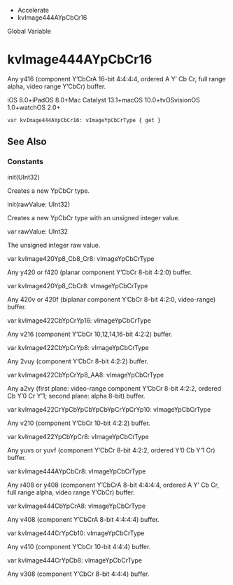 

- Accelerate
-  kvImage444AYpCbCr16 

Global Variable

# kvImage444AYpCbCr16

Any y416 (component Y’CbCrA 16-bit 4:4:4:4, ordered A Y’ Cb Cr, full range alpha, video range Y’CbCr) buffer.

iOS 8.0+iPadOS 8.0+Mac Catalyst 13.1+macOS 10.0+tvOSvisionOS 1.0+watchOS 2.0+

``` source
var kvImage444AYpCbCr16: vImageYpCbCrType { get }
```

## See Also

### Constants

init(UInt32)

Creates a new YpCbCr type.

init(rawValue: UInt32)

Creates a new YpCbCr type with an unsigned integer value.

var rawValue: UInt32

The unsigned integer raw value.

var kvImage420Yp8_Cb8_Cr8: vImageYpCbCrType

Any y420 or f420 (planar component Y’CbCr 8-bit 4:2:0) buffer.

var kvImage420Yp8_CbCr8: vImageYpCbCrType

Any 420v or 420f (biplanar component Y’CbCr 8-bit 4:2:0, video-range) buffer.

var kvImage422CbYpCrYp16: vImageYpCbCrType

Any v216 (component Y’CbCr 10,12,14,16-bit 4:2:2) buffer.

var kvImage422CbYpCrYp8: vImageYpCbCrType

Any 2vuy (component Y’CbCr 8-bit 4:2:2) buffer.

var kvImage422CbYpCrYp8_AA8: vImageYpCbCrType

Any a2vy (first plane: video-range component Y’CbCr 8-bit 4:2:2, ordered Cb Y’0 Cr Y’1; second plane: alpha 8-bit) buffer.

var kvImage422CrYpCbYpCbYpCbYpCrYpCrYp10: vImageYpCbCrType

Any v210 (component Y’CbCr 10-bit 4:2:2) buffer.

var kvImage422YpCbYpCr8: vImageYpCbCrType

Any yuvs or yuvf (component Y’CbCr 8-bit 4:2:2, ordered Y’0 Cb Y’1 Cr) buffer.

var kvImage444AYpCbCr8: vImageYpCbCrType

Any r408 or y408 (component Y’CbCrA 8-bit 4:4:4:4, ordered A Y’ Cb Cr, full range alpha, video range Y’CbCr) buffer.

var kvImage444CbYpCrA8: vImageYpCbCrType

Any v408 (component Y’CbCrA 8-bit 4:4:4:4) buffer.

var kvImage444CrYpCb10: vImageYpCbCrType

Any v410 (component Y’CbCr 10-bit 4:4:4) buffer.

var kvImage444CrYpCb8: vImageYpCbCrType

Any v308 (component Y’CbCr 8-bit 4:4:4) buffer.

